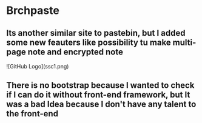<h1>Brchpaste</h1>
<h2> Its another similar site to pastebin, but I added some new feauters like possibility tu make multi-page note and encrypted note</h2>
![GitHub Logo](ssc1.png)
<h2>  There is no bootstrap because I wanted to check if I can do it without front-end framework, but It was a bad Idea because I don't have any talent to the front-end</h2>
